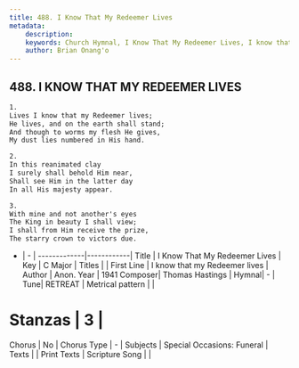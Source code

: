 ```yaml
---
title: 488. I Know That My Redeemer Lives
metadata:
    description: 
    keywords: Church Hymnal, I Know That My Redeemer Lives, I know that my Redeemer lives, 
    author: Brian Onang'o
---
```



## 488. I KNOW THAT MY REDEEMER LIVES

```txt
1.
Lives I know that my Redeemer lives; 
He lives, and on the earth shall stand; 
And though to worms my flesh He gives, 
My dust lies numbered in His hand. 

2.
In this reanimated clay 
I surely shall behold Him near, 
Shall see Him in the latter day 
In all His majesty appear. 

3.
With mine and not another's eyes 
The King in beauty I shall view; 
I shall from Him receive the prize, 
The starry crown to victors due. 
```

- |   -  |
-------------|------------|
Title | I Know That My Redeemer Lives |
Key | C Major |
Titles |  |
First Line | I know that my Redeemer lives |
Author | Anon.
Year | 1941
Composer| Thomas Hastings |
Hymnal|  - |
Tune| RETREAT |
Metrical pattern | |
# Stanzas | 3 |
Chorus | No |
Chorus Type | - |
Subjects | Special Occasions: Funeral |
Texts |  |
Print Texts | 
Scripture Song |  |
  
